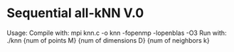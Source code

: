 # Sequential all-kNN V.0
Usage:
Compile with:
mpi knn.c -o knn -fopenmp -lopenblas -O3
Run with:
./knn {num of points M} {num of dimensions D} {num of neighbors k}